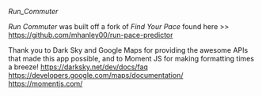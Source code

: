 *Run_Commuter*

_Run Commuter_ was built off a fork of _Find Your Pace_ found here >> https://github.com/mhanley00/run-pace-predictor




Thank you to Dark Sky and Google Maps for 
providing the awesome APIs that made this
app possible, and to Moment JS for making formatting times a breeze!
https://darksky.net/dev/docs/faq
https://developers.google.com/maps/documentation/
https://momentjs.com/

